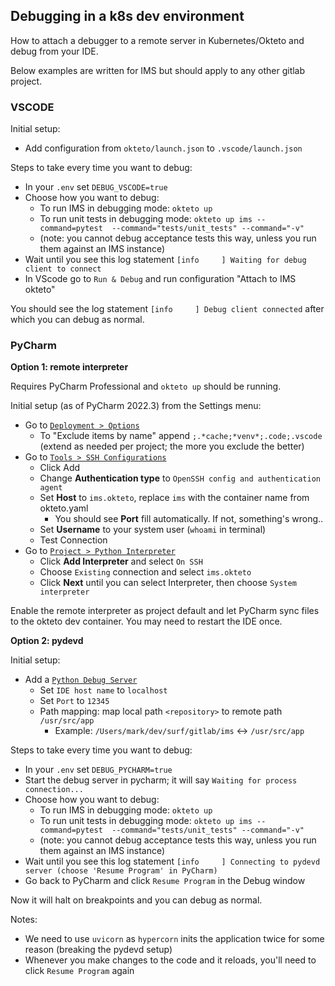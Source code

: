 ## Debugging in a k8s dev environment

How to attach a debugger to a remote server in Kubernetes/Okteto and debug from your IDE.

Below examples are written for IMS but should apply to any other gitlab project.

### VSCODE

Initial setup:
* Add configuration from `okteto/launch.json` to `.vscode/launch.json` 

Steps to take every time you want to debug:
* In your `.env` set `DEBUG_VSCODE=true`
* Choose how you want to debug:
  * To run IMS in debugging mode: `okteto up`
  * To run unit tests in debugging mode: `okteto up ims --command=pytest  --command="tests/unit_tests" --command="-v"`
  * (note: you cannot debug acceptance tests this way, unless you run them against an IMS instance) 
* Wait until you see this log statement `[info     ] Waiting for debug client to connect`
* In VScode go to `Run & Debug` and run configuration "Attach to IMS okteto"

You should see the log statement `[info     ] Debug client connected` after which you can debug as normal.


### PyCharm

**Option 1: remote interpreter**

Requires PyCharm Professional and `okteto up` should be running.

Initial setup (as of PyCharm 2022.3) from the Settings menu:
* Go to [`Deployment > Options`](https://www.jetbrains.com/help/pycharm/settings-deployment-options.html)
  * To "Exclude items by name" append `;.*cache;*venv*;.code;.vscode` (extend as needed per project; the more you exclude the better)
* Go to [`Tools > SSH Configurations`](https://www.jetbrains.com/help/pycharm/settings-tools-ssh-configurations.html)
  * Click Add
  * Change **Authentication type** to `OpenSSH config and authentication agent`
  * Set **Host** to `ims.okteto`, replace `ims` with the container name from okteto.yaml
    * You should see **Port** fill automatically. If not, something's wrong..
  * Set **Username** to your system user (`whoami` in terminal)
  * Test Connection
* Go to [`Project > Python Interpreter`](https://www.jetbrains.com/help/pycharm/configuring-remote-interpreters-via-ssh.html)
  * Click **Add Interpreter** and select `On SSH`
  * Choose `Existing` connection and select `ims.okteto`
  * Click **Next** until you can select Interpreter, then choose `System interpreter`

Enable the remote interpreter as project default and let PyCharm sync files to the okteto dev container. You may need to restart the IDE once.

**Option 2: pydevd**

Initial setup:
* Add a [`Python Debug Server`](https://www.jetbrains.com/help/pycharm/remote-debugging-with-product.html#create-remote-debug-config)
  * Set `IDE host name` to `localhost`
  * Set `Port` to `12345`
  * Path mapping: map local path `<repository>` to remote path `/usr/src/app`
    * Example: `/Users/mark/dev/surf/gitlab/ims` <-> `/usr/src/app`

Steps to take every time you want to debug:
* In your `.env` set `DEBUG_PYCHARM=true`
* Start the debug server in pycharm; it will say `Waiting for process connection...`
* Choose how you want to debug:
  * To run IMS in debugging mode: `okteto up`
  * To run unit tests in debugging mode: `okteto up ims --command=pytest  --command="tests/unit_tests" --command="-v"`
  * (note: you cannot debug acceptance tests this way, unless you run them against an IMS instance) 
* Wait until you see this log statement `[info     ] Connecting to pydevd server (choose 'Resume Program' in PyCharm)`
* Go back to PyCharm and click `Resume Program` in the Debug window

Now it will halt on breakpoints and you can debug as normal.

Notes:
* We need to use `uvicorn` as `hypercorn` inits the application twice for some reason (breaking the pydevd setup)
* Whenever you make changes to the code and it reloads, you'll need to click `Resume Program` again
